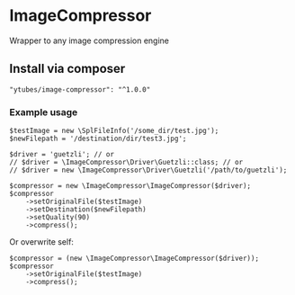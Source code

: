 # ImageCompressor
Wrapper to any image compression engine

## Install via composer
```
"ytubes/image-compressor": "^1.0.0"
```

### Example usage
```
$testImage = new \SplFileInfo('/some_dir/test.jpg');
$newFilepath = '/destination/dir/test3.jpg';

$driver = 'guetzli'; // or
// $driver = \ImageCompressor\Driver\Guetzli::class; // or
// $driver = new \ImageCompressor\Driver\Guetzli('/path/to/guetzli');

$compressor = new \ImageCompressor\ImageCompressor($driver);
$compressor
    ->setOriginalFile($testImage)
    ->setDestination($newFilepath)
    ->setQuality(90)
    ->compress();
```
Or overwrite self:
```
$compressor = (new \ImageCompressor\ImageCompressor($driver));
$compressor
    ->setOriginalFile($testImage)
    ->compress();
```
